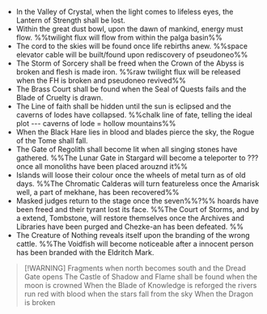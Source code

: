 - In the Valley of Crystal, when the light comes to lifeless eyes, the Lantern of Strength shall be lost.
- Within the great dust bowl, upon the dawn of mankind, energy must flow. 
	%%twilight flux will flow from within the palga basin%%
- The cord to the skies will be found once life rebirths anew.
	%%space elevator cable will be built/found upon rediscovery of pseudoneo%%
- The Storm of Sorcery shall be freed when the Crown of the Abyss is broken and flesh is made iron.
	%%raw twilight flux will be released when the FH is broken and pseudoneo revived%%
- The Brass Court shall be found when the Seal of Quests fails and the Blade of Cruelty is drawn.
- The Line of faith shall be hidden until the sun is eclipsed and the caverns of lodes have collapsed.
	%%chalk line of fate, telling the ideal plot --- caverns of lode = hollow mountains%%
- When the Black Hare lies in blood and blades pierce the sky, the Rogue of the Tome shall fall.
- The Gate of Regolith shall become lit when all singing stones have gathered. 
	%%The Lunar Gate in Stargard will become a teleporter to ??? once all monoliths have been placed arouznd it%%
- Islands will loose their colour once the wheels of metal turn as of old days. 
	%%The Chromatic Calderas will turn featureless once the Amarisk well, a part of mekhane, has been recovered%%
- Masked judges return to the stage once the seven%%?%% hoards have been freed and their tyrant lost its face. 
	%%The Court of Storms, and by a extend, Tombstone, will restore themselves once the Archives and Libraries have been purged and Chezke-an has been defeated. %%
- The Creature of Nothing reveals itself upon the branding of the wrong cattle. 
%%The Voidfish will become noticeable after a innocent person has been branded with the Eldritch Mark. 

> [!WARNING] Fragments
> when north becomes south and the Dread Gate opens
> The Castle of Shadow and Flame shall be found
> when the moon is crowned
> When the Blade of Knowledge is reforged
> the rivers run red with blood
> when the stars fall from the sky
> When the Dragon is broken
